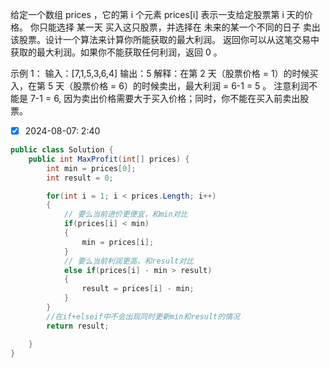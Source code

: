 给定一个数组 prices ，它的第 i 个元素 prices[i] 表示一支给定股票第 i 天的价格。
你只能选择 某一天 买入这只股票，并选择在 未来的某一个不同的日子 卖出该股票。设计一个算法来计算你所能获取的最大利润。
返回你可以从这笔交易中获取的最大利润。如果你不能获取任何利润，返回 0 。

示例 1：
输入：[7,1,5,3,6,4]
输出：5
解释：在第 2 天（股票价格 = 1）的时候买入，在第 5 天（股票价格 = 6）的时候卖出，最大利润 = 6-1 = 5 。
     注意利润不能是 7-1 = 6, 因为卖出价格需要大于买入价格；同时，你不能在买入前卖出股票。


- [x] 2024-08-07: 2:40

```c#
public class Solution {
    public int MaxProfit(int[] prices) {
        int min = prices[0];
        int result = 0;

        for(int i = 1; i < prices.Length; i++)
        {
            // 要么当前进价更便宜，和min对比
            if(prices[i] < min)
            {
                min = prices[i];
            }
            // 要么当前利润更高，和result对比
            else if(prices[i] - min > result)
            {
                result = prices[i] - min;
            }
        }
        //在if+elseif中不会出现同时更新min和result的情况
        return result;

    }
}
```
